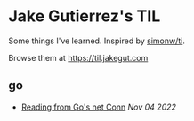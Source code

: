 # Jake Gutierrez's TIL

Some things I've learned. Inspired by [simonw/ti](https://github.com/simonw/til).

Browse them at https://til.jakegut.com

## go
* [Reading from Go's net Conn](https://til.jakegut.com/net-conn) *Nov 04 2022*

